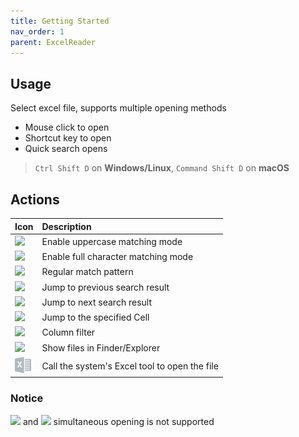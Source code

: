 ```yaml
---
title: Getting Started
nav_order: 1
parent: ExcelReader
---
```


## Usage

Select excel file, supports multiple opening methods

+ Mouse click to open
+ Shortcut key to open
+ Quick search opens

> `Ctrl Shift D` on **Windows/Linux**, `Command Shift D` on **macOS**

## Actions
| Icon        | Description          |
|:-------------|:------------------|
| ![](https://intellij-icons.jetbrains.design/icons/AllIcons/actions/matchCaseSelected.svg)            | Enable uppercase matching mode |
| ![](https://intellij-icons.jetbrains.design/icons/AllIcons/actions/wordsSelected.svg) | Enable full character matching mode   |
| ![](https://intellij-icons.jetbrains.design/icons/AllIcons/actions/regexSelected.svg)           | Regular match pattern      |
| ![](https://intellij-icons.jetbrains.design/icons/AllIcons/actions/previousOccurence.svg)           | Jump to previous search result |
| ![](https://intellij-icons.jetbrains.design/icons/AllIcons/actions/nextOccurence.svg)           | Jump to next search result |
| ![](https://intellij-icons.jetbrains.design/icons/AllIcons/graph/snapToGrid.svg)           | Jump to the specified Cell |
| ![](https://intellij-icons.jetbrains.design/icons/AllIcons/general/filter.svg)           | Column filter |
| ![](https://intellij-icons.jetbrains.design/icons/AllIcons/actions/menu-open.svg)           | Show files in Finder/Explorer |
| ![](icons/excel.svg)           | Call the system's Excel tool to open the file |

### Notice
![](https://intellij-icons.jetbrains.design/icons/AllIcons/actions/wordsSelected.svg) and ![](https://intellij-icons.jetbrains.design/icons/AllIcons/actions/regexSelected.svg) simultaneous opening is not supported
